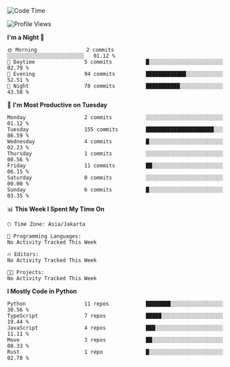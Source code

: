 <!--START_SECTION:waka-->
![Code Time](http://img.shields.io/badge/Code%20Time-1%2C722%20hrs%205%20mins-blue)

![Profile Views](http://img.shields.io/badge/Profile%20Views-0-blue)

**I'm a Night 🦉** 

```text
🌞 Morning                2 commits           ░░░░░░░░░░░░░░░░░░░░░░░░░   01.12 % 
🌆 Daytime                5 commits           █░░░░░░░░░░░░░░░░░░░░░░░░   02.79 % 
🌃 Evening                94 commits          █████████████░░░░░░░░░░░░   52.51 % 
🌙 Night                  78 commits          ███████████░░░░░░░░░░░░░░   43.58 % 
```
📅 **I'm Most Productive on Tuesday** 

```text
Monday                   2 commits           ░░░░░░░░░░░░░░░░░░░░░░░░░   01.12 % 
Tuesday                  155 commits         ██████████████████████░░░   86.59 % 
Wednesday                4 commits           █░░░░░░░░░░░░░░░░░░░░░░░░   02.23 % 
Thursday                 1 commits           ░░░░░░░░░░░░░░░░░░░░░░░░░   00.56 % 
Friday                   11 commits          ██░░░░░░░░░░░░░░░░░░░░░░░   06.15 % 
Saturday                 0 commits           ░░░░░░░░░░░░░░░░░░░░░░░░░   00.00 % 
Sunday                   6 commits           █░░░░░░░░░░░░░░░░░░░░░░░░   03.35 % 
```


📊 **This Week I Spent My Time On** 

```text
🕑︎ Time Zone: Asia/Jakarta

💬 Programming Languages: 
No Activity Tracked This Week

🔥 Editors: 
No Activity Tracked This Week

🐱‍💻 Projects: 
No Activity Tracked This Week
```

**I Mostly Code in Python** 

```text
Python                   11 repos            ████████░░░░░░░░░░░░░░░░░   30.56 % 
TypeScript               7 repos             █████░░░░░░░░░░░░░░░░░░░░   19.44 % 
JavaScript               4 repos             ███░░░░░░░░░░░░░░░░░░░░░░   11.11 % 
Move                     3 repos             ██░░░░░░░░░░░░░░░░░░░░░░░   08.33 % 
Rust                     1 repo              █░░░░░░░░░░░░░░░░░░░░░░░░   02.78 % 
```




<!--END_SECTION:waka-->
